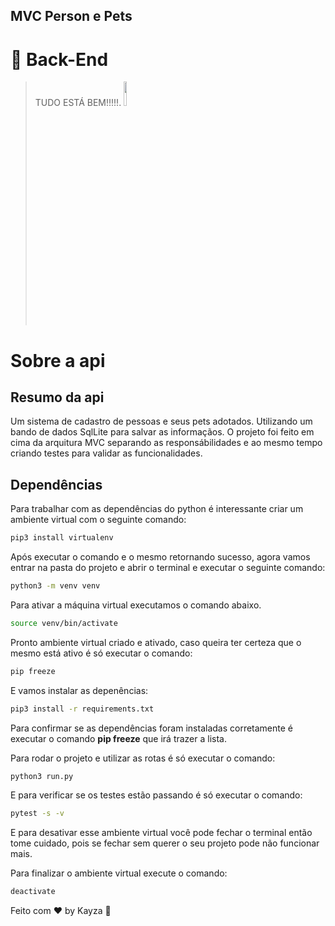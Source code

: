 ## MVC Person e Pets

# :rocket: Back-End

> TUDO ESTÁ BEM!!!!!.  <img src="https://user-images.githubusercontent.com/20192309/80777643-4202cd80-8b3c-11ea-8f32-5348bda4486b.jpg" width="10%" />

# Sobre a api

## Resumo da api

Um sistema de cadastro de pessoas e seus pets adotados. Utilizando um bando de dados SqlLite para salvar as informaçãos.
O projeto foi feito em cima da arquitura MVC separando as responsábilidades e ao mesmo tempo criando testes para validar as funcionalidades.

## Dependências

Para trabalhar com as dependências do python é interessante criar um ambiente virtual com o seguinte comando:

````sh
pip3 install virtualenv
````
Após executar o comando e o mesmo retornando sucesso, agora vamos entrar na pasta do projeto e abrir o terminal e executar o seguinte comando:

````sh
python3 -m venv venv 
````
Para ativar a máquina virtual executamos o comando abaixo.

````sh
source venv/bin/activate
````

Pronto ambiente virtual criado e ativado, caso queira ter certeza que o mesmo está ativo é só executar o comando:

````sh
pip freeze
````

E vamos instalar as depenências:

````sh
pip3 install -r requirements.txt
````

Para confirmar se as dependências foram instaladas corretamente é executar o comando <b>pip freeze</b> que irá trazer a lista. 

Para rodar o projeto e utilizar as rotas é só executar o comando:

````sh
python3 run.py
````

E para verificar se os testes estão passando é só executar o comando:


````sh
pytest -s -v
````


E para desativar esse ambiente virtual você pode fechar o terminal então tome cuidado, pois se fechar sem querer o seu projeto pode não funcionar mais. 

Para finalizar o ambiente virtual execute o comando:

````sh
deactivate
````

Feito com ♥ by Kayza :wave:
